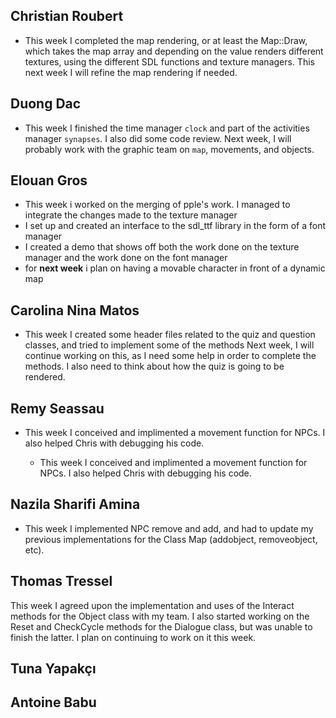 ## Christian Roubert
- This week I completed the map rendering, or at least the Map::Draw, which takes the map array and depending on the value renders different textures, using the different SDL functions and texture managers. This next week I will refine the map rendering if needed. 

## Duong Dac
- This week I finished the time manager `clock` and part of the activities manager `synapses`. I also did some code review. Next week, I will probably work with the graphic team on `map`, movements, and objects.

## Elouan Gros
- This week i worked on the merging of pple's work. I managed to integrate the changes made to the texture manager
- I set up and created an interface to the sdl_ttf library in the form of a font manager 
- I created a demo that shows off both the work done on the texture manager and the work done on the font manager
- for **next week** i plan on having a movable character in front of a dynamic map

## Carolina Nina Matos
- This week I created some header files related to the quiz and question classes, and tried to implement some of the methods
Next week, I will continue working on this, as I need some help in order to complete the methods. I also need to think about how the quiz is going to be rendered.

## Remy Seassau
- This week I conceived and implimented a movement function for NPCs. I also helped Chris with debugging his code.

    - This week I conceived and implimented a movement function for NPCs. I also helped Chris with debugging his code.

## Nazila Sharifi Amina
- This week I implemented NPC remove and add, and had to update my previous implementations for the Class Map (addobject, removeobject, etc).

## Thomas Tressel
This week I agreed upon the implementation and uses of the Interact methods for the Object class with my team. I also started working on the Reset and CheckCycle methods for the Dialogue class, but was unable to finish the latter. I plan on continuing to work on it this week.

## Tuna Yapakçı

## Antoine Babu

